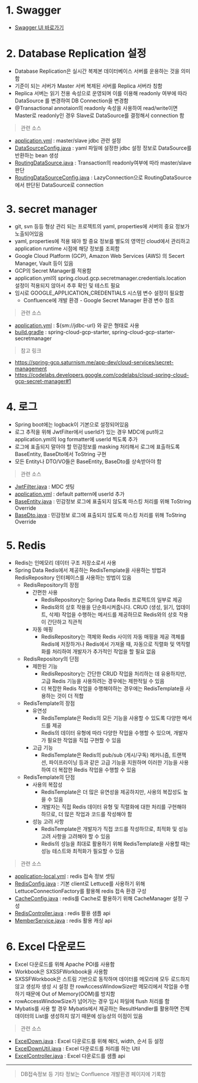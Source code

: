 # 1. Swagger
 * [Swagger UI 바로가기](https://bingo-playground.duckdns.org:8080/swagger-ui/index.html)



# 2. Database Replication 설정
   - Database Replication은 실시간 복제본 데이터베이스 서버를 운용하는 것을 의미함
   - 기준이 되는 서버가 Master 서버 복제된 서버를 Replica 서버라 칭함
   - Replica 서버는 읽기 전용 속성으로 운영되며 이를 이용해 readonly 여부에 따라 DataSource 를 변경하여 DB Connection을 변경함
   - @Transactional annotaion의 readonly 속성을 사용하여 read/write이면 Master로 readonly인 경우 Slave로 DataSource를 결정해서 connection 함

> 관련 소스
   - [application.yml](https://github.com/hsm0711/playground/blob/master/src/main/resources/application.yml#L25)
   : master/slave jdbc 관련 설정
   - [DataSourceConfig.java](https://github.com/hsm0711/playground/blob/master/src/main/java/com/playground/config/DataSourceConfig.java)
   : yaml 파일에 설정한 jdbc 설정 정보로 DataSource를 반환하는 bean 생성
   - [RoutingDataSource.java](https://github.com/hsm0711/playground/blob/master/src/main/java/com/playground/config/RoutingDataSource.java)
   : Transaction의 readonly여부에 따라 master/slave 판단
   - [RoutingDataSourceConfig.java](https://github.com/hsm0711/playground/blob/master/src/main/java/com/playground/config/RoutingDataSourceConfig.java)
   : LazyConnection으로 RoutingDataSource에서 판단된 DataSource로 connection



# 3. secret manager
   - git, svn 등등 형상 관리 되는 프로젝트의 yaml, properties에 서버의 중요 정보가 노출되어있음
   - yaml, properties에 적용 돼야 할 중요 정보를 별도의 영역인 cloud에서 관리하고 application runtime 시점에 해당 정보를 조회함
   - Google Cloud Platform (GCP), Amazon Web Services (AWS) 의 Secert Manager, Vault 등이 있음
   - GCP의 Secret Manager를 적용함
   - application.yml의 spring.cloud.gcp.secretmanager.credentials.location 설정이 적용되지 않아서 추후 확인 및 테스트 필요
   - 임시로 GOOGLE_APPLICATION_CREDENTIALS 시스템 변수 설정이 필요함
     - Confluence에 개발 환경 - Google Secret Manager 환경 변수 참조

> 관련 소스
   - [application.yml](https://github.com/hsm0711/playground/blob/master/src/main/resources/application.yml#L21)
   : ${sm://jdbc-url} 와 같은 형태로 사용
   - [build.gradle](https://github.com/hsm0711/playground/blob/master/build.gradle#L40)
   : spring-cloud-gcp-starter, spring-cloud-gcp-starter-secretmanager

> 참고 링크
   - <https://spring-gcp.saturnism.me/app-dev/cloud-services/secret-management>
   - <https://codelabs.developers.google.com/codelabs/cloud-spring-cloud-gcp-secret-manager#1>



# 4. 로그
   - Spring boot에는 logback이 기본으로 설정되어있음
   - 로그 추적을 위해 JwtFilter에서 userId가 있는 경우 MDC에 put하고 application.yml의 log formatter에 userId 찍도록 추가
   - 로그에 표출되지 말아야 할 민감정보를 masking 처리해서 로그에 표출하도록 BaseEntity, BaseDto에서 ToString 구현
   - 모든 Entity나 DTO/VO들은 BaseEntity, BaseDto를 상속받아야 함


> 관련 소스
   - [JwtFilter.java](https://github.com/hsm0711/playground/blob/master/src/main/java/com/playground/filter/JwtFilter.java#L67)
   : MDC 셋팅
   - [application.yml](https://github.com/hsm0711/playground/blob/master/src/main/resources/application.yml#L59)
   : default pattern에 userId 추가
   - [BaseEntity.java](https://github.com/hsm0711/playground/blob/master/src/main/java/com/playground/entity/BaseEntity.java)
   : 민감정보 로그에 표출되지 않도록 마스킹 처리를 위해 ToString Override
   - [BaseDto.java](https://github.com/hsm0711/playground/blob/master/src/main/java/com/playground/model/BaseDto.java)
   : 민감정보 로그에 표출되지 않도록 마스킹 처리를 위해 ToString Override



# 5. Redis
   - Redis는 인메모리 데이터 구조 저장소로서 사용
   - Spring Data Redis에서 제공하는 RedisTemplate을 사용하는 방법과 RedisRepository 인터페이스를 사용하는 방법이 있음
     - RedisRepository의 장점
         - 간편한 사용
             - RedisRepository는 Spring Data Redis 프로젝트의 일부로 제공
             - Redis와의 상호 작용을 단순화시켜줍니다. CRUD (생성, 읽기, 업데이트, 삭제) 작업을 수행하는 메서드를 제공하므로 Redis와의 상호 작용이 간단하고 직관적
         - 자동 매핑
             - RedisRepository는 객체와 Redis 사이의 자동 매핑을 제공 객체를 Redis에 저장하거나 Redis에서 가져올 때, 자동으로 직렬화 및 역직렬화를 처리하여 개발자가 추가적인 작업을 할 필요 없음
     - RedisRepository의 단점
         - 제한된 기능
             - RedisRepository는 간단한 CRUD 작업을 처리하는 데 유용하지만, 고급 Redis 기능을 사용하려는 경우에는 제한적일 수 있음
             - 더 복잡한 Redis 작업을 수행해야하는 경우에는 RedisTemplate을 사용하는 것이 더 적합
     - RedisTemplate의 장점
         - 유연성
             - RedisTemplate은 Redis의 모든 기능을 사용할 수 있도록 다양한 메서드를 제공
             - Redis의 데이터 유형에 따라 다양한 작업을 수행할 수 있으며, 개발자가 필요한 작업을 직접 구현할 수 있음
         - 고급 기능
             - RedisTemplate은 Redis의 pub/sub (게시/구독) 메커니즘, 트랜잭션, 파이프라이닝 등과 같은 고급 기능을 지원하며 이러한 기능을 사용하여 더 복잡한 Redis 작업을 수행할 수 있음
     - RedisTemplate의 단점
         - 사용의 복잡성
             - RedisTemplate은 더 많은 유연성을 제공하지만, 사용의 복잡성도 높을 수 있음
             - 개발자는 직접 Redis 데이터 유형 및 직렬화에 대한 처리를 구현해야 하므로, 더 많은 작업과 코드를 작성해야 함
         - 성능 고려 사항
             - RedisTemplate은 개발자가 직접 코드를 작성하므로, 최적화 및 성능 고려 사항을 고려해야 할 수 있음
             - Redis의 성능을 최대로 활용하기 위해 RedisTemplate을 사용할 때는 성능 테스트와 최적화가 필요할 수 있음



> 관련 소스
   - [application-local.yml](https://github.com/hsm0711/playground/blob/master/src/main/resources/application-local.yml#L18)
   : redis 접속 정보 셋팅
   - [RedisConfig.java](https://github.com/hsm0711/playground/blob/master/src/main/java/com/playground/config/RedisConfig.java)
   : 기본 client로 Lettuce를 사용하기 위해 LettuceConnectionFactory를 활용해 redis 접속 환경 구성
   - [CacheConfig.java](https://github.com/hsm0711/playground/blob/master/src/main/java/com/playground/config/CacheConfig.java)
   : redis를 Cache로 활용하기 위해 CacheManager 설정 구성
   - [RedisController.java](https://github.com/hsm0711/playground/blob/master/src/main/java/com/playground/api/sample/RedisController.java)
   : redis 활용 샘플 api
   - [MemberService.java](https://github.com/hsm0711/playground/blob/master/src/main/java/com/playground/api/playground/service/playgroundService.java#L88)
   : redis 활용 캐싱 api




# 6. Excel 다운로드
   - Excel 다운로드를 위해 Apache POI를 사용함
   - Workbook은 SXSSFWorkbook을 사용함
   - SXSSFWorkbook은 스트림 기반으로 동작하며 데이터를 메모리에 모두 로드하지 않고 생성자 생성 시 설정 한 rowAccessWindowSize만 메모리에서 작업을 수행하기 때문에 Out of Memory(OOM)를 방지함
   - rowAccessWindowSize가 넘어가는 경우 임시 파일에 flush 처리를 함
   - Mybatis를 사용 할 경우 Mybatis에서 제공하는 ResultHandler를 활용하면 전체 데이터의 List<VO>를 생성하지 않기 때문에 성능상의 이점이 있음


> 관련 소스
   - [ExcelDown.java](https://github.com/hsm0711/playground/blob/master/src/main/java/com/playground/annotation/ExcelDown.java)
   : Excel 다운로드를 위해 해더, width, 순서 등 설정
   - [ExcelDownUtil.java](https://github.com/hsm0711/playground/blob/master/src/main/java/com/playground/utils/ExcelDownUtil.java)
   : Excel 다운로드를 처리를 하는 Util
   - [ExcelController.java](https://github.com/hsm0711/playground/blob/master/src/main/java/com/playground/api/sample/ExcelController.java)
   : Excel 다운로드를 샘플 api






------------------------------------------------------------


> DB접속정보 등 기타 정보는 Confluence 개발환경 페이지에 기록함







